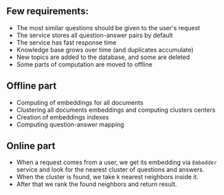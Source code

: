 ## Few requirements:
- The most similar questions should be given to the user's request
- The service stores all question-answer pairs by default
- The service has fast response time
- Knowledge base grows over time (and duplicates accumulate)
- New topics are added to the database, and some are deleted
- Some parts of computation are moved to offline

## Offline part

- Computing of embeddings for all documents
- Clustering all documents embeddings and computing clusters centers
- Creation of embeddings indexes
- Computing question-answer mapping 


## Online part

- When a request comes from a user, we get its embedding via `Embedder` service and look for the nearest cluster of questions and answers.
- When the cluster is found, we take k nearest neighbors inside it.
- After that we rank the found neighbors and return result.